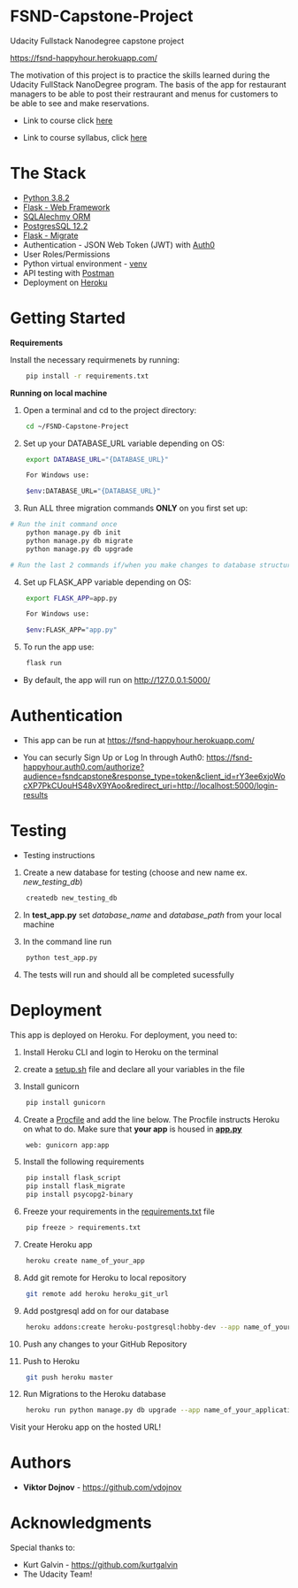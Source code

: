 # FSND-Capstone-Project
Udacity Fullstack Nanodegree capstone project

https://fsnd-happyhour.herokuapp.com/
 
The motivation of this project is to practice the skills learned during the Udacity FullStack NanoDegree program. The basis of the app for restaurant managers to be able to post their restraurant and menus for customers to be able to see and make reservations.  

* Link to course click [here](https://www.udacity.com/course/full-stack-web-developer-nanodegree--nd0044)

* Link to course syllabus, click [here](https://bertelsmann-university.com/fileadmin/user_upload/Full_Stack_ND_Syllabus.pdf) 

# The Stack
* [Python 3.8.2](https://www.python.org/downloads/release/python-382/)  
* [Flask - Web Framework](https://flask.palletsprojects.com/en/1.1.x/)
* [SQLAlechmy ORM](https://flask-sqlalchemy.palletsprojects.com/en/2.x/)
* [PostgresSQL 12.2](https://www.postgresql.org/docs/12/release-12-2.html) 
* [Flask - Migrate](https://flask-migrate.readthedocs.io/en/latest/)
* Authentication - JSON Web Token (JWT) with [Auth0](auth0.com)
* User Roles/Permissions
* Python virtual environment - [venv](https://packaging.python.org/guides/installing-using-pip-and-virtual-environments/)
* API testing with [Postman](https://www.postman.com/)
* Deployment on [Heroku](https://heroku.com/)

# Getting Started
**Requirements**

Install the necessary requirmenets by running:

``` bash
    pip install -r requirements.txt
```

**Running on local machine**
1. Open a terminal and cd to the project directory:
``` bash
    cd ~/FSND-Capstone-Project
```
2. Set up your DATABASE_URL variable depending on OS:

``` bash
    export DATABASE_URL="{DATABASE_URL}"

    For Windows use:

    $env:DATABASE_URL="{DATABASE_URL}"
```

3. Run ALL three migration commands **ONLY** on you first set up:

``` bash
# Run the init command once
    python manage.py db init
    python manage.py db migrate
    python manage.py db upgrade

# Run the last 2 commands if/when you make changes to database structure
```

4. Set up FLASK_APP variable depending on OS:
``` bash
    export FLASK_APP=app.py

    For Windows use:

    $env:FLASK_APP="app.py"
```

5. To run the app use:
``` bash
    flask run
```
* By default, the app will run on http://127.0.0.1:5000/ 

# Authentication 
 * This app can be run at https://fsnd-happyhour.herokuapp.com/

 * You can securly Sign Up or Log In through Auth0: https://fsnd-happyhour.auth0.com/authorize?audience=fsndcapstone&response_type=token&client_id=rY3ee6xjoWocXP7PkCUouHS48vX9YAoo&redirect_uri=http://localhost:5000/login-results


# Testing
* Testing instructions
1. Create a new database for testing (choose and new name ex. _new_testing_db_)
``` bash
    createdb new_testing_db
```
        

2. In **test_app.py** set _database_name_ and _database_path_ from your local machine

3. In the command line run
``` bash
    python test_app.py
```
4. The tests will run and should all be completed sucessfully

# Deployment
This app is deployed on Heroku. For deployment, you need to:

1. Install Heroku CLI and login to Heroku on the terminal

2. create a [setup.sh](setup.sh) file and declare all your variables in the file

3. Install gunicorn
``` bash
    pip install gunicorn
```

4. Create a [Procfile](Procfile) and add the line below. The Procfile instructs Heroku on what to do. Make sure that **your app** is housed in **[app.py](app.py)**
``` bash
    web: gunicorn app:app
```

5. Install the following requirements
``` bash
    pip install flask_script
    pip install flask_migrate
    pip install psycopg2-binary
```       

6. Freeze your requirements in the [requirements.txt](requirements.txt) file
``` bash
    pip freeze > requirements.txt
```   

7. Create Heroku app
``` bash
    heroku create name_of_your_app
```
        
8. Add git remote for Heroku to local repository
``` bash
    git remote add heroku heroku_git_url
``` 

9. Add postgresql add on for our database
``` bash
    heroku addons:create heroku-postgresql:hobby-dev --app name_of_your_application
```
        
10. Push any changes to your GitHub Repository

11. Push to Heroku
``` bash
    git push heroku master
```      

12. Run Migrations to the Heroku database
``` bash
    heroku run python manage.py db upgrade --app name_of_your_application
```

Visit your Heroku app on the hosted URL!

# Authors
* **Viktor Dojnov** - https://github.com/vdojnov

# Acknowledgments
Special thanks to:
* Kurt Galvin - https://github.com/kurtgalvin
* The Udacity Team!
